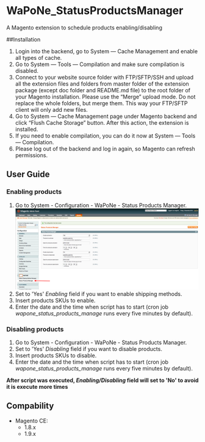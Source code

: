 # WaPoNe_StatusProductsManager
A Magento extension to schedule products enabling/disabling

##Installation

1. Login into the backend, go to System — Cache Management and enable all types of cache.
2. Go to System — Tools — Compilation and make sure compilation is disabled.
3. Connect to your website source folder with FTP/SFTP/SSH and upload all the extension files and folders from master folder of the extension package (except doc folder and README.md file) to the root folder of your Magento installation.
Please use the “Merge” upload mode. Do not replace the whole folders, but merge them. This way your FTP/SFTP client will only add new files.
4. Go to System — Cache Management page under Magento backend and click “Flush Cache Storage” button. After this action, the extension is installed.
5. If you need to enable compilation, you can do it now at System — Tools — Compilation.
6. Please log out of the backend and log in again, so Magento can refresh permissions.

## User Guide

### Enabling products

1. Go to System - Configuration - WaPoNe - Status Products Manager.
![](doc/images/statusproductsmanager_config.png)
2. Set to 'Yes' *Enabling* field if you want to enable shipping methods.
3. Insert products SKUs to enable.
4. Enter the date and the time when script has to start (cron job *wapone_status_products_manage* runs every five minutes by default).

### Disabling products

1. Go to System - Configuration - WaPoNe - Status Products Manager.
2. Set to 'Yes' *Disabling* field if you want to disable products.
3. Insert products SKUs to disable.
4. Enter the date and the time when script has to start (cron job *wapone_status_products_manage* runs every five minutes by default).

**After script was executed, _Enabling/Disabling_ field will set to 'No' to avoid it is execute more times**

## Compability

- Magento CE:
  - 1.8.x
  - 1.9.x
